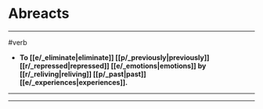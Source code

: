 # Abreacts
---
#verb
- **To [[e/_eliminate|eliminate]] [[p/_previously|previously]] [[r/_repressed|repressed]] [[e/_emotions|emotions]] by [[r/_reliving|reliving]] [[p/_past|past]] [[e/_experiences|experiences]].**
---
---
